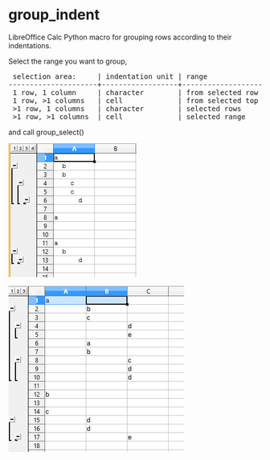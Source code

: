 # group_indent
LibreOffice Calc Python macro for grouping rows according to their indentations.

Select the range you want to group,
<pre>
 selection area:     | indentation unit | range 
---------------------+------------------+--------------------------------------------
 1 row, 1 column     | character        | from selected row to whole sheet
 1 row, >1 columns   | cell             | from selected top left cell to whole sheet
 >1 row, 1 columns   | character        | selected rows
 >1 row, >1 columns  | cell             | selected range 
</pre>
and call group_select()

![Alt text](images/group_char_indent.png)

![Alt text](images/group_cell_indent.png)

